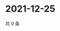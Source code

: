 # 2021-12-25

共 0 条

<!-- BEGIN WEIBO -->
<!-- 最后更新时间 Sat Dec 25 2021 10:00:36 GMT+0800 (China Standard Time) -->

<!-- END WEIBO -->
